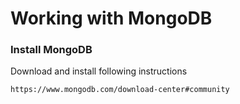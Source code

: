 # Working with MongoDB

### Install MongoDB
Download and install following instructions 
```
https://www.mongodb.com/download-center#community
```
